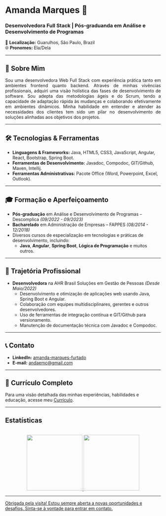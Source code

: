 
# Amanda Marques 🌟

### Desenvolvedora Full Stack | Pós-graduanda em Análise e Desenvolvimento de Programas

📍 **Localização:** Guarulhos, São Paulo, Brazil<br>
🌐 **Pronomes:** Ela/Dela

---
<div align="justify">
    
## 🎯 Sobre Mim

Sou uma desenvolvedora Web Full Stack com experiência prática tanto em ambientes frontend quanto backend. Através de minhas vivências profissionais, adquiri uma visão holística das fases de desenvolvimento de software. Sou adepta das metodologias ágeis e do Scrum, tendo a capacidade de adaptação rápida às mudanças e colaborando efetivamente em ambientes dinâmicos. Minha habilidade em entender e atender às necessidades dos clientes tem sido um pilar no desenvolvimento de soluções alinhadas aos objetivos dos projetos.

---
</div>


## 🛠 Tecnologias & Ferramentas

- **Linguagens & Frameworks:** Java, HTML5, CSS3, JavaScript, Angular, React, Bootstrap, Spring Boot.
- **Ferramentas de Desenvolvimento:** Javadoc, Compodoc, GIT/Github, Maven, Intellij.
- **Ferramentas Administrativas:** Pacote Office (Word, Powerpoint, Excel, Outlook).

---

## 🎓 Formação e Aperfeiçoamento

- **Pós-graduação** em Análise e Desenvolvimento de Programas – Descomplica *(09/2022 - 09/2023)*
- **Bacharelado** em Administração de Empresas – FAPPES *(08/2014 - 12/2018)*
- Diversos cursos de especialização em tecnologias e práticas de desenvolvimento, incluindo: 
  - **Java**, **Angular**, **Spring Boot**, **Lógica de Programação** e muitos outros.

---

## 🌱 Trajetória Profissional

- **Desenvolvedora** na AHR Brasil Soluções em Gestão de Pessoas *(Desde Maio/2022)*
  - Desenvolvimento e otimização de aplicações web usando Java, Spring Boot e Angular.
  - Colaboração com equipes multidisciplinares, gerentes e outros desenvolvedores.
  - Uso de ferramentas de integração contínua e GIT/Github para versionamento.
  - Manutenção de documentação técnica com Javadoc e Compodoc.

---

## 📞 Contato

- **LinkedIn:** <a href="https://www.linkedin.com/in/amanda-marques-furtado" target="_blank">amanda-marques-furtado</a>
- **E-mail:** <a href="mailto:andaemc@gmail.com">andaemc@gmail.com</a>

---

## 📄 Currículo Completo

Para uma visão detalhada das minhas experiências, habilidades e educação, acesse meu <a href="https://bit.ly/AmandaMarquesFurtado" target="_blank">Currículo</a>.

---

<h2>Estatísticas</h2>

<div align="center">
<div align="side">
<a href="https://github.com/amandamfurtado"><br>
<img height="180em" src="https://github-readme-stats.vercel.app/api?username=amandamfurtado&show_icons=true&theme=synthwave&include_all_commits=true&count_private=true"/>
<img height="180em" src="https://github-readme-stats.vercel.app/api/top-langs/?username=amandamfurtado&layout=compact&langs_count=7&theme=synthwave"/>
</div>
</div>

---

Obrigada pela visita! Estou sempre aberta a novas oportunidades e desafios. Sinta-se à vontade para entrar em contato.







